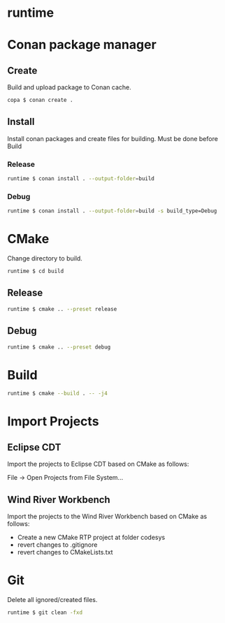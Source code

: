 # runtime

# Conan package manager

## Create
Build and upload package to Conan cache.

```bash
copa $ conan create .
```

## Install
Install conan packages and create files for building.
Must be done before Build

### Release
```bash
runtime $ conan install . --output-folder=build
```

### Debug
```bash
runtime $ conan install . --output-folder=build -s build_type=Debug
```

# CMake
Change directory to build.

```bash
runtime $ cd build
```

## Release
```bash
runtime $ cmake .. --preset release
```

## Debug
```bash
runtime $ cmake .. --preset debug
```

# Build

```bash
runtime $ cmake --build . -- -j4
```

# Import Projects

## Eclipse CDT
Import the projects to Eclipse CDT based on CMake as follows:

File -> Open Projects from File System...

## Wind River Workbench
Import the projects to the Wind River Workbench based on CMake as follows:

- Create a new CMake RTP project at folder codesys
- revert changes to .gitignore
- revert changes to CMakeLists.txt

# Git
Delete all ignored/created files.

```bash
runtime $ git clean -fxd
```
